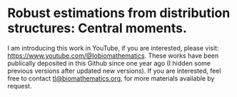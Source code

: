 # Robust estimations from distribution structures: Central moments.

I am introducing this work in YouTube, if you are interested, please visit: https://www.youtube.com/@Iobiomathematics. These works have been publically deposited in this Github since one year ago (I hidden some previous versions after updated new versions). If you are interested, feel free to contact tl@biomathematics.org, for more materials available by request. 

